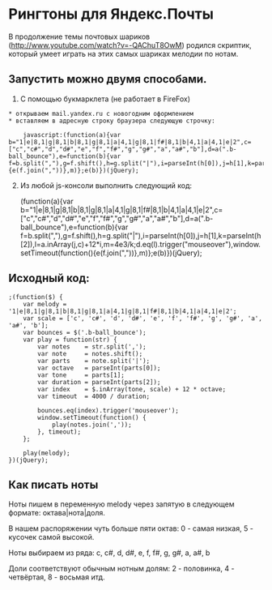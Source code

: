 # Рингтоны для Яндекс.Почты

В продолжение темы почтовых шариков (http://www.youtube.com/watch?v=-QAChuT8OwM) родился скриптик, который умеет играть на этих самых шариках мелодии по нотам.

 
## Запустить можно двумя способами.
  1. С помощью букмарклета (не работает в FireFox)

    * открываем mail.yandex.ru с новогодним оформлением
    * вставляем в адресную строку браузера следующую строчку:

        javascript:(function(a){var b="1|e|8,1|g|8,1|b|8,1|g|8,1|a|4,1|g|8,1|f#|8,1|b|4,1|a|4,1|e|2",c=["c","c#","d","d#","e","f","f#","g","g#","a","a#","b"],d=a(".b-ball_bounce"),e=function(b){var f=b.split(","),g=f.shift(),h=g.split("|"),i=parseInt(h[0]),j=h[1],k=parseInt(h[2]),l=a.inArray(j,c)+12*i,m=4e3/k;d.eq(l).trigger("mouseover"),window.setTimeout(function(){e(f.join(","))},m)};e(b)})(jQuery);

  2. Из любой js-консоли выполнить следующий код:

        (function(a){var b="1|e|8,1|g|8,1|b|8,1|g|8,1|a|4,1|g|8,1|f#|8,1|b|4,1|a|4,1|e|2",c=["c","c#","d","d#","e","f","f#","g","g#","a","a#","b"],d=a(".b-ball_bounce"),e=function(b){var f=b.split(","),g=f.shift(),h=g.split("|"),i=parseInt(h[0]),j=h[1],k=parseInt(h[2]),l=a.inArray(j,c)+12*i,m=4e3/k;d.eq(l).trigger("mouseover"),window.setTimeout(function(){e(f.join(","))},m)};e(b)})(jQuery);

 
## Исходный код:
 
    ;(function($) {
        var melody = '1|e|8,1|g|8,1|b|8,1|g|8,1|a|4,1|g|8,1|f#|8,1|b|4,1|a|4,1|e|2';
        var scale = ['c', 'c#', 'd', 'd#', 'e', 'f', 'f#', 'g', 'g#', 'a', 'a#', 'b'];
        var bounces = $('.b-ball_bounce');
        var play = function(str) {
            var notes    = str.split(',');
            var note     = notes.shift();
            var parts    = note.split('|');
            var octave   = parseInt(parts[0]);
            var tone     = parts[1];
            var duration = parseInt(parts[2]);
            var index    = $.inArray(tone, scale) + 12 * octave;
            var timeout  = 4000 / duration;
     
            bounces.eq(index).trigger('mouseover');
            window.setTimeout(function() {
                play(notes.join(','));
            }, timeout);
        };
     
        play(melody);
    })(jQuery);


## Как писать ноты
 
Ноты пишем в переменную melody через запятую в следующем формате: октава|нота|доля.

В нашем распоряжении чуть больше пяти октав: 0 - самая низкая, 5 - кусочек самой высокой.

Ноты выбираем из ряда: c, c#, d, d#, e, f, f#, g, g#, a, a#, b

Доли соответствуют обычным нотным долям: 2 - половинка, 4 - четвёртая, 8 - восьмая итд.